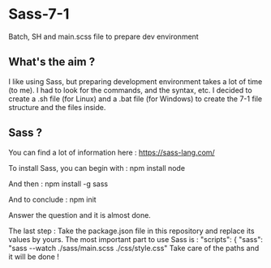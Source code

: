# Sass-7-1
Batch, SH and main.scss file to prepare dev environment

## What's the aim ?  
I like using Sass, but preparing development environment takes a lot of time (to me).
I had to look for the commands, and the syntax, etc.
I decided to create a .sh file (for Linux) and a .bat file (for Windows) to create the 7-1 file structure and the files inside.

## Sass ?
You can find a lot of information here : https://sass-lang.com/

To install Sass, you can begin with : 
npm install node

And then :
npm install -g sass

And to conclude :
npm init

Answer the question and it is almost done.

The last step :
Take the package.json file in this repository and replace its values by yours.
The most important part to use Sass is :
  "scripts": {
    "sass": "sass --watch ./sass/main.scss ./css/style.css"
Take care of the paths and it will be done !
